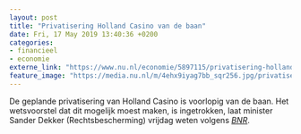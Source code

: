 ```yaml
---
layout: post
title: "Privatisering Holland Casino van de baan"
date: Fri, 17 May 2019 13:40:36 +0200
categories: 
- financieel 
- economie 
externe_link: "https://www.nu.nl/economie/5897115/privatisering-holland-casino-van-de-baan.html"
feature_image: "https://media.nu.nl/m/4ehx9iyag7bb_sqr256.jpg/privatisering-holland-casino-van-de-baan.jpg"
---
```


De geplande privatisering van Holland Casino is voorlopig van de baan. Het wetsvoorstel dat dit mogelijk moest maken, is ingetrokken, laat minister Sander Dekker (Rechtsbescherming) vrijdag weten volgens <em><a href="https://www.bnr.nl/nieuws/binnenland/10378450/minister-dekker-geen-privatisering-holland-casino" target="_blank">BNR</a></em>.
